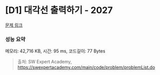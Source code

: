 # [D1] 대각선 출력하기 - 2027 

[문제 링크](https://swexpertacademy.com/main/code/problem/problemDetail.do?contestProbId=AV5QFuZ6As0DFAUq) 

### 성능 요약

메모리: 42,716 KB, 시간: 95 ms, 코드길이: 77 Bytes



> 출처: SW Expert Academy, https://swexpertacademy.com/main/code/problem/problemList.do